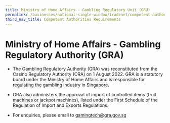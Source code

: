 ```yaml
---
title: Ministry of Home Affairs - Gambling Regulatory Unit (GRU)
permalink: /businesses/national-single-window/tradenet/competent-authorities-requirements/MHA-Gambling-Regulatory-Unit
third_nav_title: Competent Authorities Requirements
---
```

# Ministry of Home Affairs - Gambling Regulatory Authority (GRA)

-   The Gambling Regulatory Authority (GRA) was reconstituted from the Casino Regulatory Authority (CRA) on 1 August 2022. GRA is a statutory board under the Ministry of Home Affairs and is responsible for regulating the gambling industry in Singapore.
-   GRA also administers the approval of import of controlled items (fruit machines or jackpot machines), listed under the First Schedule of the Regulation of Import and Exports Regulations.

-   For enquiries, please email to gamingtech@gra.gov.sg